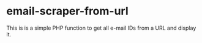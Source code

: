 # email-scraper-from-url
This is is a simple PHP function to get all e-mail IDs from a URL and display it.
